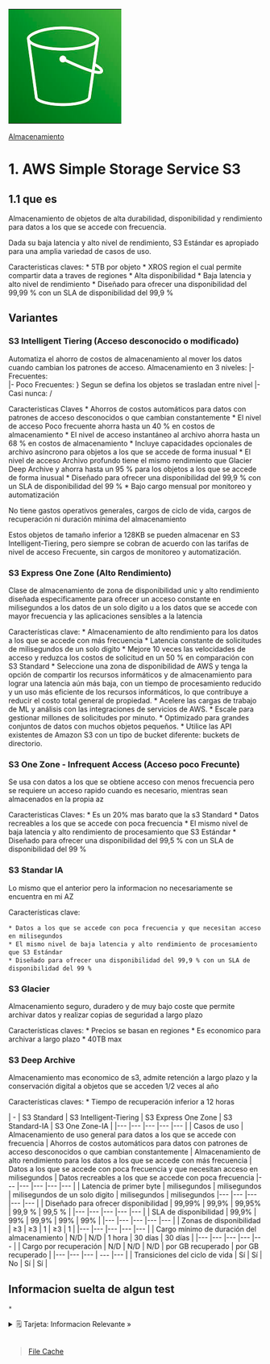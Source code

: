 ![Amazon Simple Storage Service](../../00_assets/Almacenamiento/s3-logo.png)

[Almacenamiento](../../2-Almacenamiento/)

# 1. AWS Simple Storage Service S3

## 1.1 que es

Almacenamiento de objetos de alta durabilidad, disponibilidad y rendimiento para datos a los que se accede con frecuencia.

Dada su baja latencia y alto nivel de rendimiento, S3 Estándar es apropiado para una amplia variedad de casos de uso.

Caracteristicas claves:
    * 5TB por objeto
    * XROS region el cual permite compartir data a traves de regiones
    * Alta disponibilidad
    * Baja latencia y alto nivel de rendimiento
    * Diseñado para ofrecer una disponibilidad del 99,99 % con un SLA de disponibilidad del 99,9 % 


## Variantes 

### S3 Intelligent Tiering (Acceso desconocido o modificado)

Automatiza el ahorro de costos de almacenamiento al mover los datos cuando cambian los patrones de acceso.
Almacenamiento en 3 niveles:
    |- Frecuentes:     \
    |- Poco Frecuentes: } Segun se defina los objetos se trasladan entre nivel
    |- Casi nunca:     /

Caracteristicas Claves
    * Ahorros de costos automáticos para datos con patrones de acceso desconocidos o que cambian constantemente
    * El nivel de acceso Poco frecuente ahorra hasta un 40 % en costos de almacenamiento
    * El nivel de acceso instantáneo al archivo ahorra hasta un 68 % en costos de almacenamiento
    * Incluye capacidades opcionales de archivo asíncrono para objetos a los que se accede de forma inusual
    * El nivel de acceso Archivo profundo tiene el mismo rendimiento que Glacier Deep Archive y ahorra hasta un 95 % para los objetos a los que se accede de forma inusual
    * Diseñado para ofrecer una disponibilidad del 99,9 % con un SLA de disponibilidad del 99 %
    * Bajo cargo mensual por monitoreo y automatización

No tiene gastos operativos generales, cargos de ciclo de vida, cargos de recuperación ni duración mínima del almacenamiento

Estos objetos de tamaño inferior a 128KB se pueden almacenar en S3 Intelligent-Tiering, pero siempre se cobran de acuerdo con las tarifas de nivel de acceso Frecuente, sin cargos de monitoreo y automatización.


### S3 Express One Zone (Alto Rendimiento)

Clase de almacenamiento de zona de disponibilidad unic y alto rendimiento diseñada especificamente para ofrecer un acceso constante en milisegundos a los datos de un solo digito u a los datos que se accede con mayor frecuencia y las aplicaciones sensibles a la latencia 

Características clave:
    * Almacenamiento de alto rendimiento para los datos a los que se accede con más frecuencia
    * Latencia constante de solicitudes de milisegundos de un solo dígito
    * Mejore 10 veces las velocidades de acceso y reduzca los costos de solicitud en un 50 % en comparación con S3 Standard
    * Seleccione una zona de disponibilidad de AWS y tenga la opción de compartir los recursos informáticos y de almacenamiento para lograr una latencia aún más baja, con un tiempo de procesamiento reducido y un uso más eficiente de los recursos informáticos, lo que contribuye a reducir el costo total general de propiedad.
    * Acelere las cargas de trabajo de ML y análisis con las integraciones de servicios de AWS.
    * Escale para gestionar millones de solicitudes por minuto.
    * Optimizado para grandes conjuntos de datos con muchos objetos pequeños.
    * Utilice las API existentes de Amazon S3 con un tipo de bucket diferente: buckets de directorio.

### S3 One Zone - Infrequent Access (Acceso poco Frecunte)

Se usa con datos a los que se obtiene acceso con menos frecuencia pero se requiere un acceso rapido cuando es necesario, mientras sean almacenados en la propia az

Caracteristicas Claves:
    * Es un 20% mas barato que la s3 Standard
    * Datos recreables a los que se accede con poca frecuencia
    * El mismo nivel de baja latencia y alto rendimiento de procesamiento que S3 Estándar
    * Diseñado para ofrecer una disponibilidad del 99,5 % con un SLA de disponibilidad del 99 %

### S3 Standar IA

Lo mismo que el anterior pero la informacion no necesariamente se encuentra en mi AZ

Características clave:

    * Datos a los que se accede con poca frecuencia y que necesitan acceso en milisegundos
    * El mismo nivel de baja latencia y alto rendimiento de procesamiento que S3 Estándar
    * Diseñado para ofrecer una disponibilidad del 99,9 % con un SLA de disponibilidad del 99 %

### S3 Glacier

Almacenamiento seguro, duradero y de muy bajo coste que permite archivar datos y realizar copias de seguridad a largo plazo

Características claves:
    * Precios se basan en regiones
    * Es economico para archivar a largo plazo
    * 40TB max

### S3 Deep Archive 

Almacenamiento mas economico de s3, admite retención a largo plazo y la conservación digital a objetos que se acceden 1/2 veces al año

Características claves:
    * Tiempo de recuperación inferior a 12 horas


| - | S3 Standard | S3 Intelligent-Tiering | S3 Express One Zone | S3 Standard-IA | S3 One Zone-IA | 
|--- |--- |--- |--- |--- |
| Casos de uso | Almacenamiento de uso general para datos a los que se accede con frecuencia | Ahorros de costos automáticos para datos con patrones de acceso desconocidos o que cambian constantemente | Almacenamiento de alto rendimiento para los datos a los que se accede con más frecuencia | Datos a los que se accede con poca frecuencia y que necesitan acceso en milisegundos | Datos recreables a los que se accede con poca frecuencia
|--- |--- |--- |--- |--- |
| Latencia de primer byte | milisegundos | milisegundos | milisegundos de un solo digito | milisegundos | milisegundos 
|--- |--- |--- |--- |--- |
| Diseñado para ofrecer disponibilidad | 99,99% | 99,9% | 99,95% | 99,9 % | 99,5 % |
|--- |--- |--- |--- |--- |
| SLA de disponibilidad | 99,9% | 99% | 99,9% | 99% | 99% |
|--- |--- |--- |--- |--- |
| Zonas de disponibilidad | ≥3 | ≥3 | 1 | ≥3 | 1 | 
|--- |--- |--- |--- |--- |
| Cargo mínimo de duración del almacenamiento | N/D | N/D | 1 hora | 30 días | 30 días |
|--- |--- |--- |--- |--- |
| Cargo por recuperación | N/D | N/D | N/D | por GB recuperado | por GB recuperado |
|--- |--- |--- | --- |--- |
| Transiciones del ciclo de vida | Sí | Sí | No | Sí | Sí |



## Informacion suelta de algun test

    *


<details>
<summary>🗒 Tarjeta: Informacion Relevante »</summary>

| Buckets |
| ---- |
| Es un contenedor de objetos almacenados en Amazon S3. Cada objeto está contenido en un bucket. |

| Objetos |
| ---- |
| Son las entidades fundamentales que se almacenan en Amazon S3. Los objetos consisten en datos y metadatos de objetos. La parte de datos es opaca para Amazon S3 |

| Metadatos |
| ---- |
| son un conjunto de pares nombre-valor que describen el objeto. Un objeto se identifica de forma exclusiva en un depósito mediante una clave (nombre) y una ID de versión. |

| Claves |
| ---- |
| Es el identificador único de un objeto dentro de un bucket. Cada objeto dentro de un bucket tiene exactamente una clave. La combinación de un bucket, clave e ID de versión identifica de forma exclusiva cada objeto. Por lo tanto, puede pensar en Amazon S3 como un mapa de datos básico entre la información de bucket + key + versión y el objeto en sí. |

| Regiones |
| ---- |
| Es la región geográfica de AWS en la que Amazon S3 almacena los buckets que crea. Los objetos almacenados en una región nunca salen de la región, a menos que los transfiera explícitamente a otra región. |
 
</details>

<br/>

> [File Cache](./S3.md)

<br/>